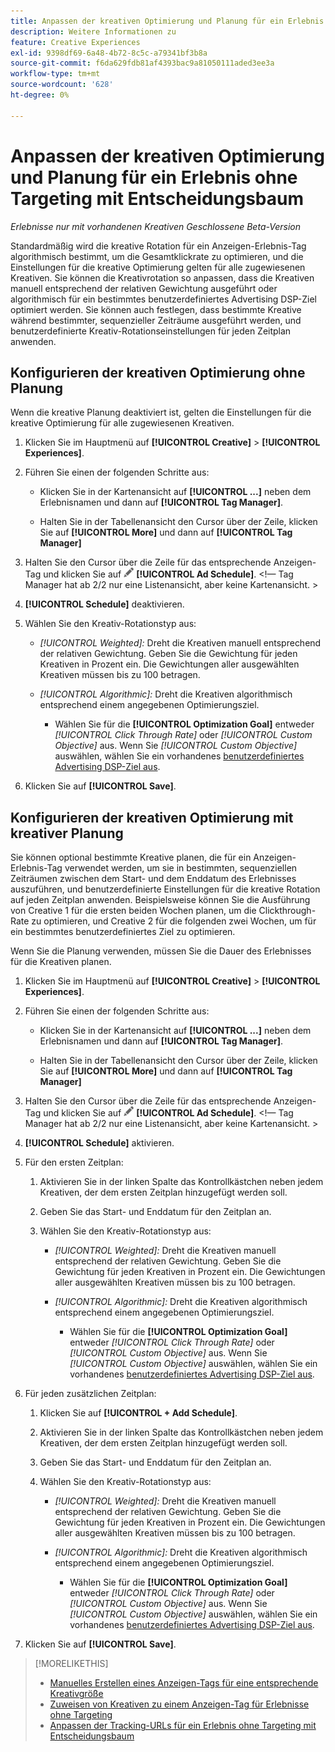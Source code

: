 ```yaml
---
title: Anpassen der kreativen Optimierung und Planung für ein Erlebnis
description: Weitere Informationen zu
feature: Creative Experiences
exl-id: 9398df69-6a48-4b72-8c5c-a79341bf3b8a
source-git-commit: f6da629fdb81af4393bac9a81050111aded3ee3a
workflow-type: tm+mt
source-wordcount: '628'
ht-degree: 0%

---
```


# Anpassen der kreativen Optimierung und Planung für ein Erlebnis ohne Targeting mit Entscheidungsbaum

*Erlebnisse nur mit vorhandenen Kreativen*
*Geschlossene Beta-Version*

Standardmäßig wird die kreative Rotation für ein Anzeigen-Erlebnis-Tag algorithmisch bestimmt, um die Gesamtklickrate zu optimieren, und die Einstellungen für die kreative Optimierung gelten für alle zugewiesenen Kreativen. Sie können die Kreativrotation so anpassen, dass die Kreativen manuell entsprechend der relativen Gewichtung ausgeführt oder algorithmisch für ein bestimmtes benutzerdefiniertes Advertising DSP-Ziel optimiert werden. <!-- verify --> Sie können auch festlegen, dass bestimmte Kreative während bestimmter, sequenzieller Zeiträume ausgeführt werden, und benutzerdefinierte Kreativ-Rotationseinstellungen für jeden Zeitplan anwenden.

## Konfigurieren der kreativen Optimierung ohne Planung

Wenn die kreative Planung deaktiviert ist, gelten die Einstellungen für die kreative Optimierung für alle zugewiesenen Kreativen.

1. Klicken Sie im Hauptmenü auf **[!UICONTROL Creative]** > **[!UICONTROL Experiences]**.

1. Führen Sie einen der folgenden Schritte aus:

   * Klicken Sie in der Kartenansicht auf **[!UICONTROL ...]** neben dem Erlebnisnamen und dann auf **[!UICONTROL Tag Manager]**.

   * Halten Sie in der Tabellenansicht den Cursor über der Zeile, klicken Sie auf **[!UICONTROL More]** und dann auf **[!UICONTROL Tag Manager]**

1. Halten Sie den Cursor über die Zeile für das entsprechende Anzeigen-Tag und klicken Sie auf ![Anzeigenzeitplan](/help/creative/assets/edit-gray.png "Tracking-URLs bearbeiten") **[!UICONTROL Ad Schedule]**. <!-- For targeted experiences, this is "Edit Schedules" -->&lt;!— Tag Manager hat ab 2/2 nur eine Listenansicht, aber keine Kartenansicht. >

1. **[!UICONTROL Schedule]** deaktivieren.

1. Wählen Sie den Kreativ-Rotationstyp aus:

   * *[!UICONTROL Weighted]:* Dreht die Kreativen manuell entsprechend der relativen Gewichtung. Geben Sie die Gewichtung für jeden Kreativen in Prozent ein. Die Gewichtungen aller ausgewählten Kreativen müssen bis zu 100 betragen.

   * *[!UICONTROL Algorithmic]:* Dreht die Kreativen algorithmisch entsprechend einem angegebenen Optimierungsziel.

      * Wählen Sie für die **[!UICONTROL Optimization Goal]** entweder *[!UICONTROL Click Through Rate]* oder *[!UICONTROL Custom Objective]* aus.  Wenn Sie *[!UICONTROL Custom Objective]* auswählen, wählen Sie ein vorhandenes [benutzerdefiniertes Advertising DSP-Ziel aus](/help/dsp/optimization/custom-goal.md).<!-- Verify -->

1. Klicken Sie auf **[!UICONTROL Save]**.

## Konfigurieren der kreativen Optimierung mit kreativer Planung

Sie können optional bestimmte Kreative planen, die für ein Anzeigen-Erlebnis-Tag verwendet werden, um sie in bestimmten, sequenziellen Zeiträumen zwischen dem Start- und dem Enddatum des Erlebnisses auszuführen, und benutzerdefinierte Einstellungen für die kreative Rotation auf jeden Zeitplan anwenden. Beispielsweise können Sie die Ausführung von Creative 1 für die ersten beiden Wochen planen, um die Clickthrough-Rate zu optimieren, und Creative 2 für die folgenden zwei Wochen, um für ein bestimmtes benutzerdefiniertes Ziel zu optimieren.

Wenn Sie die Planung verwenden, müssen Sie die Dauer des Erlebnisses für die Kreativen planen.

1. Klicken Sie im Hauptmenü auf **[!UICONTROL Creative]** > **[!UICONTROL Experiences]**.

1. Führen Sie einen der folgenden Schritte aus:

   * Klicken Sie in der Kartenansicht auf **[!UICONTROL ...]** neben dem Erlebnisnamen und dann auf **[!UICONTROL Tag Manager]**.

   * Halten Sie in der Tabellenansicht den Cursor über der Zeile, klicken Sie auf **[!UICONTROL More]** und dann auf **[!UICONTROL Tag Manager]**

1. Halten Sie den Cursor über die Zeile für das entsprechende Anzeigen-Tag und klicken Sie auf ![Anzeigenzeitplan](/help/creative/assets/edit-gray.png "Tracking-URLs bearbeiten") **[!UICONTROL Ad Schedule]**. <!-- For targeted experiences, this is "Edit Schedules" -->&lt;!— Tag Manager hat ab 2/2 nur eine Listenansicht, aber keine Kartenansicht. >

1. **[!UICONTROL Schedule]** aktivieren.

1. Für den ersten Zeitplan:

   1. Aktivieren Sie in der linken Spalte das Kontrollkästchen neben jedem Kreativen, der dem ersten Zeitplan hinzugefügt werden soll.

   1. Geben Sie das Start- und Enddatum für den Zeitplan an.

   1. Wählen Sie den Kreativ-Rotationstyp aus:

      * *[!UICONTROL Weighted]:* Dreht die Kreativen manuell entsprechend der relativen Gewichtung. Geben Sie die Gewichtung für jeden Kreativen in Prozent ein. Die Gewichtungen aller ausgewählten Kreativen müssen bis zu 100 betragen.

      * *[!UICONTROL Algorithmic]:* Dreht die Kreativen algorithmisch entsprechend einem angegebenen Optimierungsziel.

         * Wählen Sie für die **[!UICONTROL Optimization Goal]** entweder *[!UICONTROL Click Through Rate]* oder *[!UICONTROL Custom Objective]* aus.  Wenn Sie *[!UICONTROL Custom Objective]* auswählen, wählen Sie ein vorhandenes [benutzerdefiniertes Advertising DSP-Ziel aus](/help/dsp/optimization/custom-goal.md).<!-- Verify -->

1. Für jeden zusätzlichen Zeitplan:

   1. Klicken Sie auf **[!UICONTROL + Add Schedule]**.

   1. Aktivieren Sie in der linken Spalte das Kontrollkästchen neben jedem Kreativen, der dem ersten Zeitplan hinzugefügt werden soll.

   1. Geben Sie das Start- und Enddatum für den Zeitplan an.

   1. Wählen Sie den Kreativ-Rotationstyp aus:

      * *[!UICONTROL Weighted]:* Dreht die Kreativen manuell entsprechend der relativen Gewichtung. Geben Sie die Gewichtung für jeden Kreativen in Prozent ein. Die Gewichtungen aller ausgewählten Kreativen müssen bis zu 100 betragen.

      * *[!UICONTROL Algorithmic]:* Dreht die Kreativen algorithmisch entsprechend einem angegebenen Optimierungsziel.

         * Wählen Sie für die **[!UICONTROL Optimization Goal]** entweder *[!UICONTROL Click Through Rate]* oder *[!UICONTROL Custom Objective]* aus.  Wenn Sie *[!UICONTROL Custom Objective]* auswählen, wählen Sie ein vorhandenes [benutzerdefiniertes Advertising DSP-Ziel aus](/help/dsp/optimization/custom-goal.md).<!-- Verify -->

1. Klicken Sie auf **[!UICONTROL Save]**.

>[!MORELIKETHIS]
>
>* [Manuelles Erstellen eines Anzeigen-Tags für eine entsprechende Kreativgröße](/help/creative/experiences/experience-tag-create-manually.md)
>* [Zuweisen von Kreativen zu einem Anzeigen-Tag für Erlebnisse ohne Targeting](experience-tag-assign-creatives.md)
>* [Anpassen der Tracking-URLs für ein Erlebnis ohne Targeting mit Entscheidungsbaum](experience-tracking-urls-no-targeting.md)

